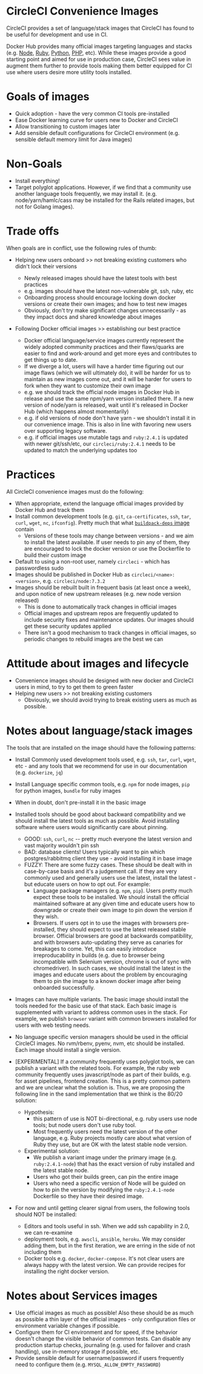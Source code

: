 # CircleCI Convenience Images

CircleCI provides a set of language/stack images that CircleCI has found to be useful for development and use in CI.

Docker Hub provides many official images targeting languages and stacks (e.g. [Node](https://hub.docker.com/r/_/node), [Ruby](https://hub.docker.com/r/_/ruby/), [Python](https://hub.docker.com/r/_/python/), [PHP](https://hub.docker.com/r/_/php), etc).  While these images provide a good starting point and aimed for use in production case, CircleCI sees value in augment them further to provide tools making them better equipped for CI use where users desire more utility tools installed.

# Goals of images

* Quick adoption - have the very common CI tools pre-installed
* Ease Docker learning curve for users new to Docker and CircleCI
* Allow transitioning to custom images later
* Add sensible default configurations for CircleCI environment (e.g. sensible default memory limit for Java images)

# Non-Goals

* Install everything!
* Target polyglot applications.  However, if we find that a community use another language tools frequently, we may install it.  (e.g. node/yarn/hamlc/cass may be installed for the Rails related images, but not for Golang images).

# Trade offs

When goals are in conflict, use the following rules of thumb:

* Helping new users onboard >> not breaking existing customers who didn't lock their versions
  * Newly released images should have the latest tools with best practices
  * e.g. images should have the latest non-vulnerable git, ssh, ruby, etc
  * Onboarding process should encourage locking down docker versions or create their own images; and how to test new images
  * Obviously, don't try make significant changes unnecessarily - as they impact docs and shared knowledge about images

* Following Docker official images >> establishing our best practice
  * Docker official language/service images currently represent the widely adopted community practices and their flaws/quarks are easier to find and work-around and get more eyes and contributes to get things up to date.
  * If we diverge a lot, users will have a harder time figuring out our image flaws (which we will ultimately do), it will be harder for us to maintain as new images come out, and it will be harder for users to fork when they want to customize their own image
  * e.g. we should track the official node images in Docker Hub in release and use the same npm/yarn version installed there.  If a new version of node/yarn is released, wait until it's released in Docker Hub (which happens almost momentarily)
  * e.g. if old versions of node don't have yarn - we shouldn't install it in our convenience image.  This is also in line with favoring new users over supporting legacy software.
  * e.g. if official images use mutable tags and `ruby:2.4.1` is updated with newer git/ssh/etc, our `circleci/ruby:2.4.1` needs to be updated to match the underlying updates too

# Practices

All CircleCI convenience images must do the following:

* When appropriate, extend the language official images provided by Docker Hub and track them
* Install common development tools (e.g. `git`, `ca-certificates`, `ssh`, `tar`, `curl`, `wget`, `nc`, `ifconfig`).  Pretty much that what [`buildpack-deps` image](https://hub.docker.com/_/buildpack-deps/) contain
  * Versions of these tools may change between versions - and we aim to install the latest available.  If user needs to pin any of them, they are encouraged to lock the docker version or use the Dockerfile to build their custom image
* Default to using a non-root user, namely `circleci` - which has passwordless sudo
* Images should be published in Docker Hub as `circleci/<name>:<version>`, e.g. `circleci/node:7.3.2`
* Images should be rebuilt built in frequent basis (at least once a week), and upon notice of new upstream releases (e.g. new node version released)
  * This is done to automatically track changes in official images
  * Official images and upstream repos are frequently updated to include security fixes and maintenance updates.  Our images should get these security updates applied
  * There isn't a good mechanism to track changes in official images, so periodic changes to rebuild images are the best we can

# Attitude about images and lifecycle

* Convenience images should be designed with new docker and CircleCI users in mind, to try to get them to green faster
* Helping new users >> not breaking existing customers
  * Obviously, we should avoid trying to break existing users as much as possible.


# Notes about language/stack images

The tools that are installed on the image should have the following patterns:

* Install Commonly used development tools used, e.g. `ssh`, `tar`, `curl`, `wget`, etc - and any tools that we recommend for use in our documentation (e.g. `dockerize`, `jq`)
* Install Language specific common tools, e.g. `npm` for node images, `pip` for python images, `bundle` for ruby images
* When in doubt, don't pre-install it in the basic image
* Installed tools should be good about backward compatibility and we should install the latest tools as much as possible.  Avoid installing software where users would significantly care about pinning.
  * GOOD: `ssh`, `curl`, `nc` -- pretty much everyone the latest version and vast majority wouldn't pin ssh
  * BAD: database clients!  Users typically want to pin which postgres/rabbitmq client they use - avoid installing it in base image
  * FUZZY: There are some fuzzy cases.  These should be dealt with in case-by-case basis and it's a judgement call.  If they are very commonly used and generally users use the latest, install the latest - but educate users on how to opt out.  For example:
    * Language package managers (e.g. `npm`, `pip`).  Users pretty much expect these tools to be installed.  We should install the official maintained software at any given time and educate users how to downgrade or create their own image to pin down the version if they wish.
    * Browsers.  If users opt in to use the images with browsers pre-installed, they should expect to use the latest released stable browser.  Official browsers are good at backwards compatibility, and with browsers auto-updating they serve as canaries for breakages to come.  Yet, this can easily introduce irreproducability in builds (e.g. due to browser being incompatible with Selenium version, chrome is out of sync with chromedriver).  In such cases, we should install the latest in the images and educate users about the problem by encouraging them to pin the image to a known docker image after being onboarded successfully.

* Images can have multiple variants.  The basic image should install the tools needed for the basic use of that stack.  Each basic image is supplemented with variant to address common uses in the stack.  For example, we publish `browser` variant with common browsers installed for users with web testing needs.

* No language specific version managers should be used in the official CircleCI images.  No rvm/rbenv, pyenv, nvm, etc should be installed.  Each image should install a single version.

* [EXPERIMENTAL] If a community frequently uses polyglot tools, we can publish a variant with the related tools.  For example, the ruby web community frequently uses javascript/node as part of their builds, e.g. for asset pipelines, frontend creation.  This is a pretty common pattern and we are unclear what the solution is.  Thus, we are proposing the following line in the sand implementation that we think is the 80/20 solution:
  * Hypothesis:
    * this pattern of use is NOT bi-directional, e.g. ruby users use node tools; but node users don't use ruby tool.
    * Most frequently users need the latest version of the other language, e.g. Ruby projects mostly care about what version of Ruby they use, but are OK with the latest stable node version.
  * Experimental solution:
    * We publish a variant image under the primary image (e.g. `ruby:2.4.1-node`) that has the exact version of ruby installed and the latest stable node.
    * Users who got their builds green, can pin the entire image
    * Users who need a specific version of Node will be guided on how to pin the version by modifying the `ruby:2.4.1-node` Dockerfile so they have their desired image.


* For now and until getting clearer signal from users, the following tools should NOT be installed:
  * Editors and tools useful in ssh.  When we add ssh capability in 2.0, we can re-examine
  * deployment tools, e.g. `awscli`, `ansible`, `heroku`.  We may consider adding them, but in the first iteration, we are erring in the side of not including them
  * Docker tools e.g. `docker`, `docker-compose`.  It's not clear users are always happy with the latest version.  We can provide recipes for installing the right docker version.


# Notes about Services images

* Use official images as much as possible!  Also these should be as much as possible a thin layer of the official images - only configuration files or environment variable changes if possible.
* Configure them for CI environment and for speed, if the behavior doesn't change the visible behavior of common tests.  Can disable any production startup checks, journaling (e.g. used for failover and crash handling), use in-memory storage if possible, etc.
* Provide sensible default for username/password if users frequently need to configure them (e.g. `MYSQL_ALLOW_EMPTY_PASSWORD`)
